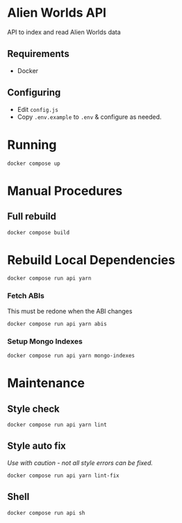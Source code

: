 # Alien Worlds API

API to index and read Alien Worlds data

## Requirements

- Docker

## Configuring

* Edit `config.js`
* Copy `.env.example` to `.env` & configure as needed.

# Running

`docker compose up`

# Manual Procedures

## Full rebuild

`docker compose build`

# Rebuild Local Dependencies

`docker compose run api yarn`

### Fetch ABIs

This must be redone when the ABI changes

`docker compose run api yarn abis`

### Setup Mongo Indexes

`docker compose run api yarn mongo-indexes`

# Maintenance

## Style check

`docker compose run api yarn lint`

## Style auto fix

_Use with caution - not all style errors can be fixed._

`docker compose run api yarn lint-fix`

## Shell

`docker compose run api sh`
